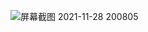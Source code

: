 ![屏幕截图 2021-11-28 200805](https://user-images.githubusercontent.com/89110625/143767055-952f627d-bf4c-402a-8ae0-f143de46bd7f.png)
